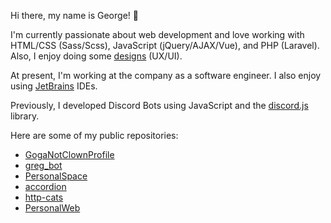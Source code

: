 Hi there, my name is George! 👋

I'm currently passionate about web development and love working with HTML/CSS (Sass/Scss), JavaScript (jQuery/AJAX/Vue), and PHP (Laravel). Also, I enjoy doing some [designs](https://figma.com/@rofl/) (UX/UI).

At present, I'm working at the company as a software engineer. I also enjoy using [JetBrains](https://www.jetbrains.com/) IDEs.

Previously, I developed Discord Bots using JavaScript and the [discord.js](https://discord.js.org/) library.

Here are some of my public repositories:

- [GogaNotClownProfile](https://github.com/GogaNotClown/GogaNotClownProfile)
- [greg_bot](https://github.com/GogaNotClown/greg_bot)
- [PersonalSpace](https://github.com/GogaNotClown/PersonalSpace)
- [accordion](https://github.com/GogaNotClown/accordion)
- [http-cats](https://github.com/GogaNotClown/http-cats)
- [PersonalWeb](https://github.com/GogaNotClown/PersonalWeb)
